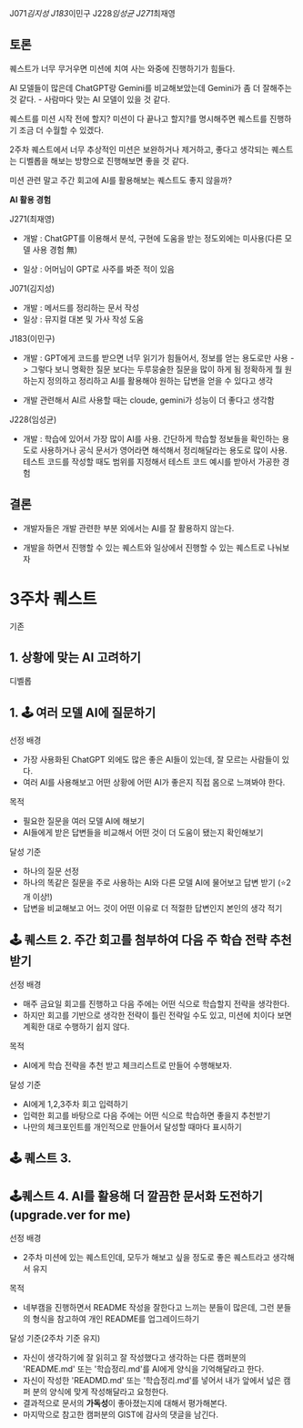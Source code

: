 J071*김지성
J183*이민구
J228*임성균
J271*최재영

## 토론

퀘스트가 너무 무거우면 미션에 치여 사는 와중에 진행하기가 힘들다.

AI 모델들이 많은데 ChatGPT랑 Gemini를 비교해보았는데 Gemini가 좀 더 잘해주는 것 같다. - 사람마다 맞는 AI 모델이 있을 것 같다.

퀘스트를 미션 시작 전에 할지? 미션이 다 끝나고 할지?를 명시해주면 퀘스트를 진행하기 조금 더 수월할 수 있겠다.

2주차 퀘스트에서 너무 추상적인 미션은 보완하거나 제거하고, 좋다고 생각되는 퀘스트는 디벨롭을 해보는 방향으로 진행해보면 좋을 것 같다.

미션 관련 말고 주간 회고에 AI를 활용해보는 퀘스트도 좋지 않을까?

**AI 활용 경험**

J271(최재영)

- 개발 : ChatGPT를 이용해서 분석, 구현에 도움을 받는 정도외에는 미사용(다른 모델 사용 경험 無)

- 일상 : 어머님이 GPT로 사주를 봐준 적이 있음

J071(김지성)

- 개발 : 메서드를 정리하는 문서 작성
- 일상 : 뮤지컬 대본 및 가사 작성 도움

J183(이민구)

- 개발 : GPT에게 코드를 받으면 너무 읽기가 힘들어서, 정보를 얻는 용도로만 사용 -> 그렇다 보니 명확한 질문 보다는 두루뭉술한 질문을 많이 하게 됨 정확하게 뭘 원하는지 정의하고 정리하고 AI를 활용해야 원하는 답변을 얻을 수 있다고 생각

- 개발 관련해서 AI르 사용할 때는 cloude, gemini가 성능이 더 좋다고 생각함

J228(임성균)

- 개발 : 학습에 있어서 가장 많이 AI를 사용. 간단하게 학습할 정보들을 확인하는 용도로 사용하거나 공식 문서가 영어라면 해석해서 정리해달라는 용도로 많이 사용. 테스트 코드를 작성할 때도 범위를 지정해서 테스트 코드 예시를 받아서 가공한 경험

## 결론

- 개발자들은 개발 관련한 부분 외에서는 AI를 잘 활용하지 않는다.

- 개발을 하면서 진행할 수 있는 퀘스트와 일상에서 진행할 수 있는 퀘스트로 나눠보자

# 3주차 퀘스트

기존

## 1. 상황에 맞는 AI 고려하기

디벨롭

## 1. 🕹️ 여러 모델 AI에 질문하기

선정 배경

- 가장 사용화된 ChatGPT 외에도 많은 좋은 AI들이 있는데, 잘 모르는 사람들이 있다.
- 여러 AI를 사용해보고 어떤 상황에 어떤 AI가 좋은지 직접 몸으로 느껴봐야 한다.

목적

- 필요한 질문을 여러 모델 AI에 해보기
- AI들에게 받은 답변들을 비교해서 어떤 것이 더 도움이 됐는지 확인해보기

달성 기준

- 하나의 질문 선정
- 하나의 똑같은 질문을 주로 사용하는 AI와 다른 모델 AI에 물어보고 답변 받기 (⭐2개 이상!)
- 답변을 비교해보고 어느 것이 어떤 이유로 더 적절한 답변인지 본인의 생각 적기

## 🕹️ 퀘스트 2. 주간 회고를 첨부하여 다음 주 학습 전략 추천받기

선정 배경

- 매주 금요일 회고를 진행하고 다음 주에는 어떤 식으로 학습할지 전략을 생각한다.
- 하지만 회고를 기반으로 생각한 전략이 틀린 전략일 수도 있고, 미션에 치이다 보면 계획한 대로 수행하기 쉽지 않다.

목적

- AI에게 학습 전략을 추천 받고 체크리스트로 만들어 수행해보자.

달성 기준

- AI에게 1,2,3주차 회고 입력하기
- 입력한 회고를 바탕으로 다음 주에는 어떤 식으로 학습하면 좋을지 추천받기
- 나만의 체크포인트를 개인적으로 만들어서 달성할 때마다 표시하기

## 🕹️ 퀘스트 3.

## 🕹️퀘스트 4. AI를 활용해 더 깔끔한 문서화 도전하기(upgrade.ver for me)

선정 배경

- 2주차 미션에 있는 퀘스트인데, 모두가 해보고 싶을 정도로 좋은 퀘스트라고 생각해서 유지

목적

- 네부캠을 진행하면서 README 작성을 잘한다고 느끼는 분들이 많은데, 그런 분들의 형식을 참고하여 개인 README를 업그레이드하기

달성 기준(2주차 기준 유지)

- 자신이 생각하기에 잘 읽히고 잘 작성했다고 생각하는 다른 캠퍼분의 'README.md' 또는 '학습정리.md'를 AI에게 양식을 기억해달라고 한다.
- 자신이 작성한 'READMD.md' 또는 '학습정리.md'를 넣어서 내가 앞에서 넢은 캠퍼 분의 양식에 맞게 작성해달라고 요청한다.
- 결과적으로 문서의 <b>가독성</b>이 좋아졌는지에 대해서 평가해본다.
- 마지막으로 참고한 캠퍼분의 GIST에 감사의 댓글을 남긴다.
